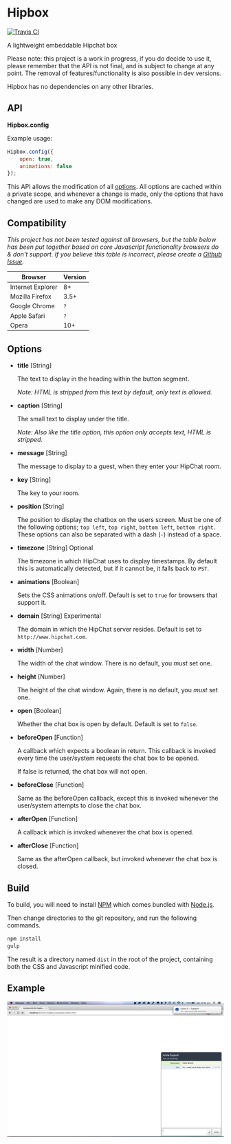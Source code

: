 # Hipbox

[![Travis CI](https://travis-ci.org/iampseudo/hipbox.svg)](https://travis-ci.org/iampseudo/hipbox)

A lightweight embeddable Hipchat box

Please note: this project is a work in progress, if you do decide to use it, please remember that the API is not final, and is subject to change at any point. The removal of features/functionality is also possible in dev versions.

Hipbox has no dependencies on any other libraries.

## API

**Hipbox.config**

Example usage:

```javascript
Hipbox.config({
    open: true,
    animations: false
});
```

This API allows the modification of all [options](#options). All options are cached within a private scope, and whenever a change is made, only the options that have changed are used to make any DOM modifications.

## Compatibility

*This project has not been tested against all browsers, but the table below has been put together based on core Javascript functionality browsers do & don't support. If you believe this table is incorrect, please create a [Github Issue](https://github.com/iampseudo/hipbox/issues).*

| Browser           | Version |
| ----------------- | ------- |
| Internet Explorer | 8+      |
| Mozilla Firefox   | 3.5+    |
| Google Chrome     | `?`     |
| Apple Safari      | `?`     |
| Opera             | 10+     |

## Options

- **title** [String]

  The text to display in the heading within the button segment.

  *Note: HTML is stripped from this text by default, only text is allowed.*

- **caption** [String]

  The small text to display under the title.

  *Note: Also like the title option, this option only accepts text, HTML is stripped.*

- **message** [String]

  The message to display to a guest, when they enter your HipChat room.

- **key** [String]

  The key to your room.

- **position** [String]

  The position to display the chatbox on the users screen. Must be one of the following options; `top left`, `top right`, `bottom left`, `bottom right`. These options can also be separated with a dash (`-`) instead of a space.

- **timezone** [String] Optional

  The timezone in which HipChat uses to display timestamps. By default this is automatically detected, but if it cannot be, it falls back to `PST`.

- **animations** [Boolean]

  Sets the CSS animations on/off. Default is set to `true` for browsers that support it.

- **domain** [String] Experimental

  The domain in which the HipChat server resides. Default is set to `http://www.hipchat.com`.

- **width** [Number]

  The width of the chat window. There is no default, you *must* set one.

- **height** [Number]

  The height of the chat window. Again, there is no default, you *must* set one.

- **open** [Boolean]

  Whether the chat box is open by default. Default is set to `false`.

- **beforeOpen** [Function]

  A callback which expects a boolean in return. This callback is invoked every time the user/system requests the chat box to be opened.

  If false is returned, the chat box will not open.

- **beforeClose** [Function]

  Same as the beforeOpen callback, except this is invoked whenever the user/system attempts to close the chat box.

- **afterOpen** [Function]

  A callback which is invoked whenever the chat box is opened.

- **afterClose** [Function]

  Same as the afterOpen callback, but invoked whenever the chat box is closed.

## Build

To build, you will need to install [NPM](https://www.npmjs.org/) which comes bundled with [Node.js](http://nodejs.org/download/).

Then change directories to the git repository, and run the following commands.

```bash
npm install
gulp
```

The result is a directory named `dist` in the root of the project, containing both the CSS and Javascript minified code.

## Example

![Example Screenshot](https://raw.githubusercontent.com/iampseudo/hipbox/master/example/screenshot.png)